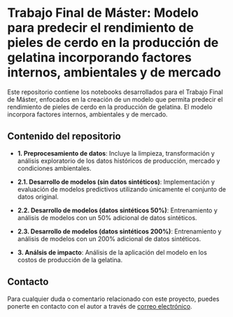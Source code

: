 # Trabajo Final de Máster: Modelo para predecir el rendimiento de pieles de cerdo en la producción de gelatina incorporando factores internos, ambientales y de mercado

Este repositorio contiene los notebooks desarrollados para el Trabajo Final de Máster, enfocados en la creación de un modelo que permita predecir el rendimiento de pieles de cerdo en la producción de gelatina. El modelo incorpora factores internos, ambientales y de mercado.

## Contenido del repositorio

- **1. Preprocesamiento de datos**: Incluye la limpieza, transformación y análisis exploratorio de los datos históricos de producción, mercado y condiciones ambientales.

- **2.1. Desarrollo de modelos (sin datos sintéticos)**: Implementación y evaluación de modelos predictivos utilizando únicamente el conjunto de datos original.

- **2.2. Desarrollo de modelos (datos sintéticos 50%)**: Entrenamiento y análisis de modelos con un 50% adicional de datos sintéticos.

- **2.3. Desarrollo de modelos (datos sintéticos 200%)**: Entrenamiento y análisis de modelos con un 200% adicional de datos sintéticos.

- **3. Análsis de impacto**: Análisis de la aplicación del modelo en los costos de producción de la gelatina.

## Contacto

Para cualquier duda o comentario relacionado con este proyecto, puedes ponerte en contacto con el autor a través de [correo electrónico](mailto:hectormh@uoc.edu).
